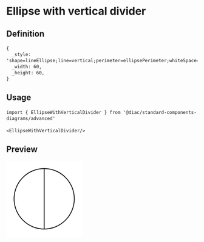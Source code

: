 # Ellipse with vertical divider

## Definition

```
{
  _style: 'shape=lineEllipse;line=vertical;perimeter=ellipsePerimeter;whiteSpace=wrap;html=1;backgroundOutline=1;',
  _width: 60,
  _height: 60,
}
```

## Usage

```
import { EllipseWithVerticalDivider } from '@diac/standard-components-diagrams/advanced'

<EllipseWithVerticalDivider/>
```

## Preview

<img src="./ellipse-with-vertical-divider.png" width="200"/>
